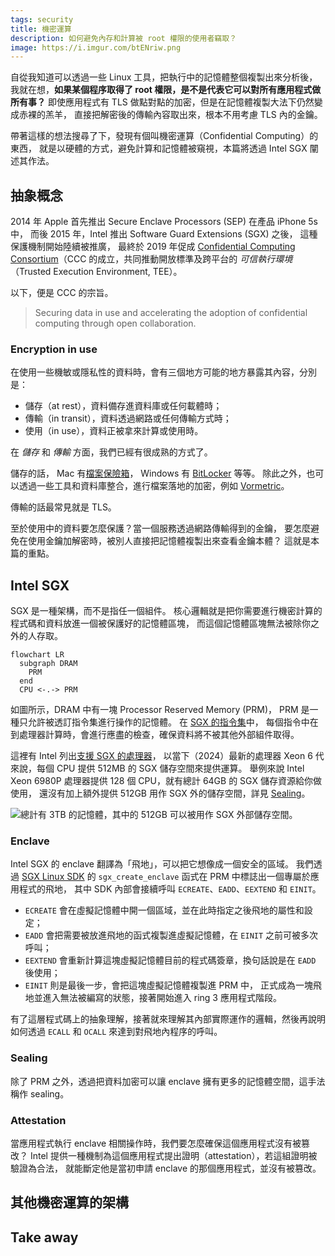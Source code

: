 ```yaml
---
tags: security
title: 機密運算
description: 如何避免內存和計算被 root 權限的使用者竊取？
image: https://i.imgur.com/btENriw.png
---
```


自從我知道可以透過一些 Linux 工具，把執行中的記憶體整個複製出來分析後，
我就在想，**如果某個程序取得了 root 權限，是不是代表它可以對所有應用程式做所有事？**
即使應用程式有 TLS 做點對點的加密，但是在記憶體複製大法下仍然變成赤裸的羔羊，
直接把解密後的傳輸內容取出來，根本不用考慮 TLS 內的金鑰。

帶著這樣的想法搜尋了下，發現有個叫機密運算（Confidential Computing）的東西，
就是以硬體的方式，避免計算和記憶體被窺視，本篇將透過 Intel SGX 闡述其作法。

## 抽象概念

2014 年 Apple 首先推出 Secure Enclave Processors (SEP) 在產品 iPhone 5s 中，
而後 2015 年，Intel 推出 Software Guard Extensions (SGX) 之後，
這種保護機制開始陸續被推廣，
最終於 2019 年促成 [Confidential Computing Consortium](https://confidentialcomputing.io/)（CCC
的成立，共同推動開放標準及跨平台的 *可信執行環境*（Trusted Execution Environment, TEE）。

以下，便是 CCC 的宗旨。

> Securing data in use and accelerating the adoption of confidential computing
> through open collaboration.

### Encryption in use

在使用一些機敏或隱私性的資料時，會有三個地方可能的地方暴露其內容，分別是：

- 儲存（at rest），資料備存進資料庫或任何載體時；
- 傳輸（in transit），資料透過網路或任何傳輸方式時；
- 使用（in use），資料正被拿來計算或使用時。

在 *儲存* 和 *傳輸* 方面，我們已經有很成熟的方式了。

儲存的話，
Mac 有[檔案保險箱](https://support.apple.com/zh-tw/guide/mac-help/mh11785/mac)，
Windows 有 [BitLocker](https://support.microsoft.com/zh-tw/windows/windows-%E4%B8%AD%E7%9A%84%E8%A3%9D%E7%BD%AE%E5%8A%A0%E5%AF%86-cf7e2b6f-3e70-4882-9532-18633605b7df)
等等。
除此之外，也可以透過一些工具和資料庫整合，進行檔案落地的加密，例如
[Vormetric](https://cpl.thalesgroup.com/encryption/vormetric-data-security-platform)。

傳輸的話最常見就是 TLS。

至於使用中的資料要怎麼保護？當一個服務透過網路傳輸得到的金鑰，
要怎麼避免在使用金鑰加解密時，被別人直接把記憶體複製出來查看金鑰本體？
這就是本篇的重點。

## Intel SGX

SGX 是一種架構，而不是指任一個組件。
核心邏輯就是把你需要進行機密計算的程式碼和資料放進一個被保護好的記憶體區塊，
而這個記憶體區塊無法被除你之外的人存取。

```mermaid
flowchart LR
  subgraph DRAM
    PRM
  end
  CPU <-.-> PRM
```

如圖所示，DRAM 中有一塊 Processor Reserved Memory (PRM)，
PRM 是一種只允許被透訂指令集進行操作的記憶體。
在 [SGX 的指令集](https://www.intel.com/content/dam/develop/external/us/en/documents/329298-002-629101.pdf)中，
每個指令中在到處理器計算時，會進行應盡的檢查，確保資料將不被其他外部組件取得。

這裡有 Intel 列出[支援 SGX 的處理器](https://www.intel.com/content/www/us/en/architecture-and-technology/software-guard-extensions-processors.html)，
以當下（2024）最新的處理器 Xeon 6 代來說，每個 CPU 提供 512MB 的 SGX 儲存空間來提供運算。
舉例來說 Intel Xeon 6980P 處理器提供 128 個 CPU，就有總計 64GB 的 SGX 儲存資源給你做使用，
還沒有加上額外提供 512GB 用作 SGX 外的儲存空間，詳見 [Sealing](#sealing)。

![總計有 3TB 的記憶體，其中的 512GB 可以被用作 SGX 外部儲存空間。](https://i.imgur.com/XG3UqgP.png)

### Enclave

Intel SGX 的 enclave 翻譯為「飛地」，可以把它想像成一個安全的區域。
我們透過 [SGX Linux SDK](https://github.com/intel/linux-sgx/tree/main)
的 `sgx_create_enclave` 函式在 PRM 中標誌出一個專屬於應用程式的飛地，
其中 SDK 內部會接續呼叫 `ECREATE`、`EADD`、`EEXTEND` 和 `EINIT`。

- `ECREATE` 會在虛擬記憶體中開一個區域，並在此時指定之後飛地的屬性和設定；
- `EADD` 會把需要被放進飛地的函式複製進虛擬記憶體，在 `EINIT` 之前可被多次呼叫；
- `EEXTEND` 會重新計算這塊虛擬記憶體目前的程式碼簽章，換句話說是在 `EADD` 後使用；
- `EINIT` 則是最後一步，會把這塊虛擬記憶體複製進 PRM 中，
  正式成為一塊飛地並進入無法被編寫的狀態，接著開始進入 ring 3 應用程式階段。

有了這層程式碼上的抽象理解，接著就來理解其內部實際運作的邏輯，然後再說明如何透過
`ECALL` 和 `OCALL` 來達到對飛地內程序的呼叫。

### Sealing

除了 PRM 之外，透過把資料加密可以讓 enclave 擁有更多的記憶體空間，這手法稱作 sealing。

### Attestation

當應用程式執行 enclave 相關操作時，我們要怎麼確保這個應用程式沒有被篡改？
Intel 提供一種機制為這個應用程式提出證明（attestation），若這組證明被驗證為合法，
就能斷定他是當初申請 enclave 的那個應用程式，並沒有被篡改。

## 其他機密運算的架構

## Take away
